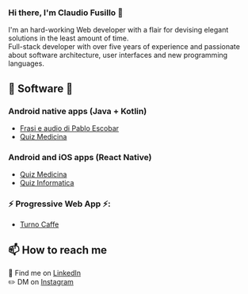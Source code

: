 ### Hi there, I'm Claudio Fusillo 👋
I'm an hard-working Web developer with a flair for devising elegant solutions in the least amount of time. <br>
Full-stack developer with over five years of experience and passionate about software architecture, user interfaces and new programming languages.

## 🤖 Software 🤖
### Android native apps (Java + Kotlin)
  * [Frasi e audio di Pablo Escobar](https://play.google.com/store/apps/details?id=com.software.claudiofus.escobarApp)
  * [Quiz Medicina](https://play.google.com/store/apps/details?id=claudiofus.software.com.medapp2018)

### Android and iOS apps (React Native)
  * [Quiz Medicina](https://claudiofus.github.io/quiz-medicina-spot)
  * [Quiz Informatica](https://claudiofus.github.io/quiz-informatica-spot)

### ⚡ Progressive Web App ⚡:
  * [Turno Caffe](https://turnocaffe.web.app)

## 📫 How to reach me
🔎 Find me on [LinkedIn](https://www.linkedin.com/in/claudio-fusillo-5804b367/)<br>
✏️ DM on [Instagram](https://www.instagram.com/claudio_fus/) 
